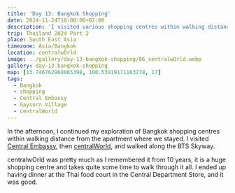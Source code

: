 ```yaml
---
title: 'Day 13: Bangkok Shopping'
date: 2024-11-24T18:00:00+07:00
description: 'I visited various shopping centres within walking distance of the apartment.'
trip: Thailand 2024 Part 2
place: South East Asia
timezone: Asia/Bangkok
location: centralwOrld
image: ../gallery/day-13-bangkok-shopping/06_centralwOrld.webp
gallery: day-13-bangkok-shopping
map: [13.746762960065398, 100.53919171163278, 17]
tags:
  - Bangkok
  - shopping
  - Central Embassy
  - Gaysorn Village
  - centralWorld
---
```


In the afternoon, I continued my exploration of Bangkok shopping centres within walking distance from the apartment where we stayed. I visited [Central Embassy](https://www.centralembassy.com), then [centralWorld](https://www.centralworld.co.th/en/home), and walked along the BTS Skyway.

centralwOrld was pretty much as I remembered it from 10 years, it is a huge shopping centre and takes quite some time to walk through it all. I ended up having dinner at the Thai food court in the Central Department Store, and it was good.
